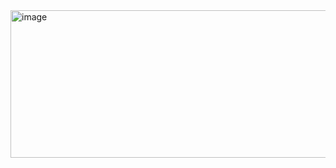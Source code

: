 <img width="1141" height="236" alt="image" src="https://github.com/user-attachments/assets/184acd3a-faf4-4b03-9701-62c2ae64fbda" />
